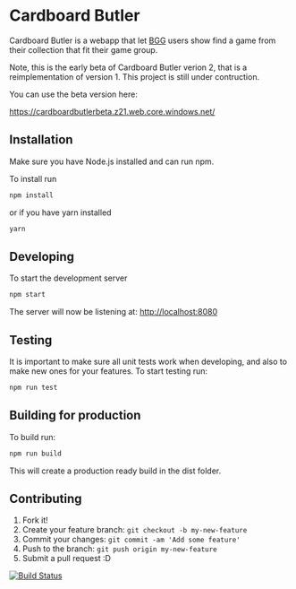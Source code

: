 # Cardboard Butler

Cardboard Butler is a webapp that let [BGG](https://boardgamegeek.com/) users show find a game from their collection that fit their game group.

Note, this is the early beta of Cardboard Butler verion 2, that is a reimplementation of version 1.
This project is still under contruction.

You can use the beta version here:

https://cardboardbutlerbeta.z21.web.core.windows.net/

## Installation

Make sure you have Node.js installed and can run npm.

To install run

```bash
npm install
```

or if you have yarn installed

```bash
yarn
```

## Developing

To start the development server

```bash
npm start
```

The server will now be listening at:
[http://localhost:8080](http://localhost:8080)

## Testing

It is important to make sure all unit tests work when developing, and also to make new ones for your features.
To start testing run:

```bash
npm run test
```

## Building for production

To build run:

```bash
npm run build
```

This will create a production ready build in the dist folder.

## Contributing

1. Fork it!
2. Create your feature branch: `git checkout -b my-new-feature`
3. Commit your changes: `git commit -am 'Add some feature'`
4. Push to the branch: `git push origin my-new-feature`
5. Submit a pull request :D

[![Build Status](https://travis-ci.org/PhilipK/CardboardButler.svg?branch=master)](https://travis-ci.org/PhilipK/CardboardButler)
